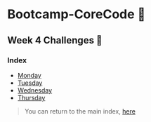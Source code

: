 # Bootcamp-CoreCode 🚀

## Week 4 Challenges  🎯
### Index
- [Monday](week4-Monday.md)
- [Tuesday](week4-Tuesday.md)
- [Wednesday](week4-Wednesday.md)
- [Thursday](week4-Thursday.md)

> You can return to the main index, [here](../README.md)